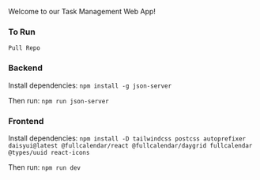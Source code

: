 Welcome to our Task Management Web App!


### To Run
```Pull Repo```


### Backend

Install dependencies:
```npm install -g json-server```

Then run:
```npm run json-server```


### Frontend

Install dependencies:
```npm install -D tailwindcss postcss autoprefixer daisyui@latest @fullcalendar/react @fullcalendar/daygrid fullcalendar @types/uuid react-icons```

Then run:
```npm run dev```



